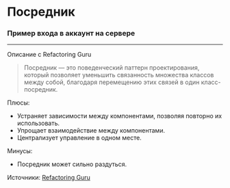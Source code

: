 # Посредник

### Пример входа в аккаунт на сервере

---

Описание с Refactoring Guru

> Посредник — это поведенческий паттерн проектирования, который позволяет уменьшить связанность множества классов между собой, благодаря перемещению этих связей в один класс-посредник.

Плюсы: 
* Устраняет зависимости между компонентами, позволяя повторно их использовать.
* Упрощает взаимодействие между компонентами.
* Централизует управление в одном месте.

Минусы:
* Посредник может сильно раздуться.

Источники: 
[Refactoring Guru](https://refactoring.guru/ru/design-patterns/mediator)

